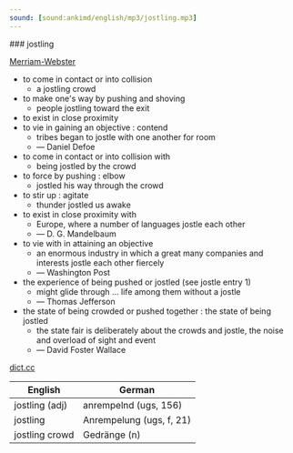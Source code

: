 ```yaml
---
sound: [sound:ankimd/english/mp3/jostling.mp3]
---
```


\### jostling

[Merriam-Webster](https://www.merriam-webster.com/dictionary/jostling)

- to come in contact or into collision
    - a jostling crowd
- to make one's way by pushing and shoving
    - people jostling toward the exit
- to exist in close proximity
- to vie in gaining an objective : contend
    - tribes began to jostle with one another for room
    - — Daniel Defoe
- to come in contact or into collision with
    - being jostled by the crowd
- to force by pushing : elbow
    - jostled his way through the crowd
- to stir up : agitate
    - thunder jostled us awake
- to exist in close proximity with
    - Europe, where a number of languages jostle each other
    - — D. G. Mandelbaum
- to vie with in attaining an objective
    - an enormous industry in which a great many companies and interests jostle each other fiercely
    - — Washington Post
- the experience of being pushed or jostled (see jostle entry 1)
    - might glide through … life among them without a jostle
    - — Thomas Jefferson
- the state of being crowded or pushed together : the state of being jostled
    - the state fair is deliberately about the crowds and jostle, the noise and overload of sight and event
    - — David Foster Wallace

[dict.cc](https://www.dict.cc/jostling)

| English        | German       |
| -------------- | ------------ |
| jostling (adj) | anrempelnd (ugs, 156) |
| jostling | Anrempelung (ugs, f, 21) |
| jostling crowd | Gedränge (n) |
